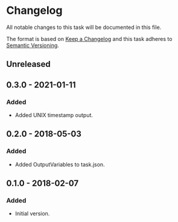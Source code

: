# Changelog
All notable changes to this task will be documented in this file.

The format is based on [Keep a Changelog](http://keepachangelog.com/en/1.0.0/)
and this task adheres to [Semantic Versioning](http://semver.org/spec/v2.0.0.html).

## Unreleased

## 0.3.0 - 2021-01-11
### Added
- Added UNIX timestamp output.

## 0.2.0 - 2018-05-03
### Added
- Added OutputVariables to task.json.

## 0.1.0 - 2018-02-07
### Added
- Initial version.
